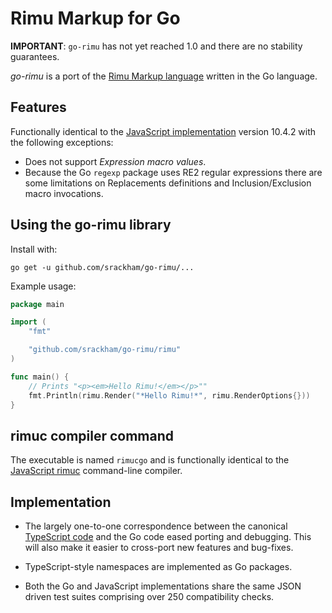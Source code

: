 # Rimu Markup for Go

**IMPORTANT**: `go-rimu` has not yet reached 1.0 and there are no
stability guarantees.

_go-rimu_ is a port of the [Rimu Markup
language](http://rimumarkup.org) written in the Go language.


## Features
Functionally identical to the [JavaScript
implementation](https://github.com/srackham/rimu) version 10.4.2 with
the following exceptions:

  * Does not support _Expression macro values_.
  * Because the Go `regexp` package uses RE2 regular expressions there
    are some limitations on Replacements definitions and
    Inclusion/Exclusion macro invocations.


## Using the go-rimu library
Install with:

    go get -u github.com/srackham/go-rimu/...

Example usage:

``` go
package main

import (
    "fmt"

    "github.com/srackham/go-rimu/rimu"
)

func main() {
    // Prints "<p><em>Hello Rimu!</em></p>""
    fmt.Println(rimu.Render("*Hello Rimu!*", rimu.RenderOptions{}))
}
```


## rimuc compiler command
The executable is named `rimucgo` and is functionally identical to the
[JavaScript rimuc](http://rimumarkup.org/reference.html#rimuc-command)
command-line compiler.


## Implementation
- The largely one-to-one correspondence between the canonical
  [TypeScript code](https://github.com/srackham/rimu) and the Go code
  eased porting and debugging.  This will also make it easier to
  cross-port new features and bug-fixes.

- TypeScript-style namespaces are implemented as Go packages.

- Both the Go and JavaScript implementations share the same JSON
  driven test suites comprising over 250 compatibility checks.


